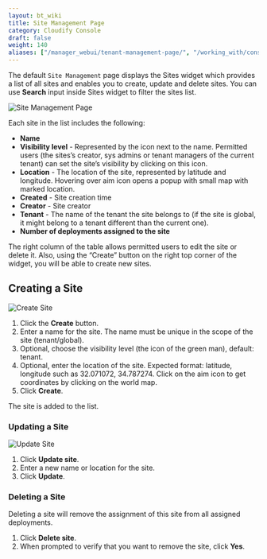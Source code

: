 ```yaml
---
layout: bt_wiki
title: Site Management Page
category: Cloudify Console
draft: false
weight: 140
aliases: ["/manager_webui/tenant-management-page/", "/working_with/console/site-management-page/"]
---
```


The default `Site Management` page displays the Sites widget which provides a list of all sites
and enables you to create, update and delete sites.
You can use **Search** input inside Sites widget to filter the sites list.

![Site Management Page]( /images/ui/sitesPage/sites-page.png )


Each site in the list includes the following:

* **Name**
* **Visibility level** - Represented by the icon next to the name. Permitted users (the sites’s creator, sys admins or tenant managers of the current tenant) can set the site’s visibility by clicking on this icon.
* **Location** - The location of the site, represented by latitude and longitude. Hovering over aim icon opens a popup with small map with marked location. 
* **Created** - Site creation time
* **Creator** - Site creator
* **Tenant** - The name of the tenant the site belongs to (if the site is global, it might belong to a tenant different than the current one).
* **Number of deployments assigned to the site**


The right column of the table allows permitted users to edit the site or delete it.
Also, using the “Create” button on the right top corner of the widget, you will be able to create new sites.


## Creating a Site

![Create Site]( /images/ui/sitesPage/create-site.png )

1. Click the **Create** button.
2. Enter a name for the site. The name must be unique in the scope of the site (tenant/global).
3. Optional, choose the visibility level (the icon of the green man), default: tenant.
4. Optional, enter the location of the site. Expected format: latitude, longitude such as 32.071072, 34.787274. Click on the aim icon to get coordinates by clicking on the world map.
5. Click **Create**.

The site is added to the list.


### Updating a Site

![Update Site]( /images/ui/sitesPage/update-site.png )

1. Click **Update site**.
2. Enter a new name or location for the site.
3. Click **Update**.


### Deleting a Site

Deleting a site will remove the assignment of this site from all assigned deployments.

1. Click **Delete site**.
2. When prompted to verify that you want to remove the site, click **Yes**.
